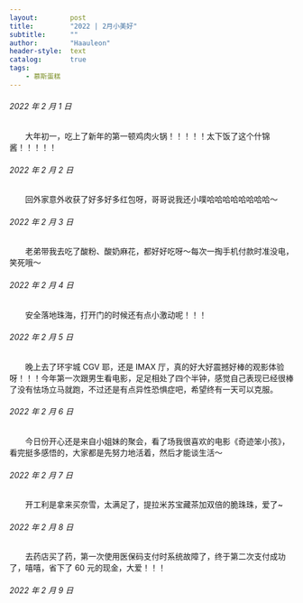 ```yaml
---
layout:        post
title:         "2022 | 2月小美好"
subtitle:      ""
author:        "Haauleon"
header-style:  text
catalog:       true
tags:
    - 慕斯蛋糕
---
```


###### 2022 年 2 月 1 日
&emsp;&emsp;大年初一，吃上了新年的第一顿鸡肉火锅！！！！！太下饭了这个什锦酱！！！！！

###### 2022 年 2 月 2 日
&emsp;&emsp;回外家意外收获了好多好多红包呀，哥哥说我还小噗哈哈哈哈哈哈哈哈～

###### 2022 年 2 月 3 日
&emsp;&emsp;老弟带我去吃了酸粉、酸奶麻花，都好好吃呀～每次一掏手机付款时准没电，笑死哦～

###### 2022 年 2 月 4 日
&emsp;&emsp;安全落地珠海，打开门的时候还有点小激动呢！！！

###### 2022 年 2 月 5 日
&emsp;&emsp;晚上去了环宇城 CGV 耶，还是 IMAX 厅，真的好大好震撼好棒的观影体验呀！！！今年第一次跟男生看电影，足足相处了四个半钟，感觉自己表现已经很棒了没有怯场立马就跑，不过还是有点异性恐惧症吧，希望终有一天可以克服。

###### 2022 年 2 月 6 日
&emsp;&emsp;今日份开心还是来自小姐妹的聚会，看了场我很喜欢的电影《奇迹笨小孩》，看完挺多感悟的，大家都是先努力地活着，然后才能谈生活～

###### 2022 年 2 月 7 日
&emsp;&emsp;开工利是拿来买奈雪，太满足了，提拉米苏宝藏茶加双倍的脆珠珠，爱了~

###### 2022 年 2 月 8 日
&emsp;&emsp;去药店买了药，第一次使用医保码支付时系统故障了，终于第二次支付成功了，嘻嘻，省下了 60 元的现金，大爱！！！

###### 2022 年 2 月 9 日
&emsp;&emsp;